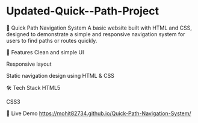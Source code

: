 ﻿# Updated-Quick--Path-Project
🧭 Quick Path Navigation System
A basic website built with HTML and CSS, designed to demonstrate a simple and responsive navigation system for users to find paths or routes quickly.

🔧 Features
Clean and simple UI

Responsive layout

Static navigation design using HTML & CSS

🛠️ Tech Stack
HTML5

CSS3

🔗 Live Demo
https://mohit82734.github.io/Quick-Path-Navigation-System/

